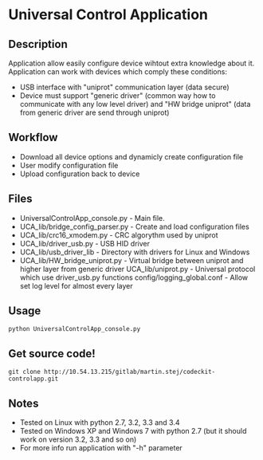 # Universal Control Application

## Description
 Application allow easily configure device wihtout extra knowledge about it.
 Application can work with devices which comply these conditions:
 * USB interface with "uniprot" communication layer (data secure)
 * Device must support "generic driver" (common way how to communicate with
   any low level driver) and "HW bridge uniprot" (data from generic driver are
   send through uniprot)
 

## Workflow
 * Download all device options and dynamicly create configuration file
 * User modify configuration file
 * Upload configuration back to device 
 
## Files
 * UniversalControlApp_console.py - Main file.
 * UCA_lib/bridge_config_parser.py - Create and load configuration files 
 * UCA_lib/crc16_xmodem.py - CRC algorythm used by uniprot
 * UCA_lib/driver_usb.py - USB HID driver
 * UCA_lib/usb_driver_lib - Directory with drivers for Linux and Windows
 * UCA_lib/HW_bridge_uniprot.py - Virtual bridge between uniprot and higher
   layer from generic driver
   UCA_lib/uniprot.py - Universal protocol which use driver_usb.py functions
   config/logging_global.conf - Allow set log level for almost every layer

## Usage
 `python UniversalControlApp_console.py`

## Get source code!
 `git clone http://10.54.13.215/gitlab/martin.stej/codeckit-controlapp.git`
 
## Notes
 * Tested on Linux with python 2.7, 3.2, 3.3 and 3.4
 * Tested on Windows XP and Windows 7 with python 2.7 (but it should work on
   version 3.2, 3.3 and so on)
 * For more info run application with "-h" parameter
